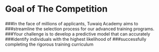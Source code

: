 # Goal of The Competition
###
###In the face of millions of applicants, Tuwaiq Academy aims to
###streamline the selection process for our advanced training programs. 
###Your challenge is to develop a predictive model that can accurately 
###identify individuals with the highest likelihood of 
###successfully completing the rigorous training curriculum
